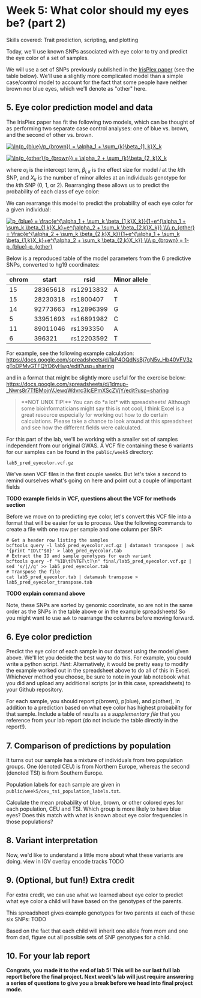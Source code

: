 # Week 5: What color should my eyes be?  (part 2)
Skills covered: Trait prediction, scripting, and plotting

Today, we'll use known SNPs associated with eye color to try and predict the eye color of a set of samples.

We will use a set of SNPs previously published in the [IrisPlex paper](https://www.ncbi.nlm.nih.gov/pubmed/20457092) (see the table below). We'll use a slightly more complicated model than a simple case/control model to account for the fact that some people have neither brown nor blue eyes, which we'll denote as "other" here.

## 5. Eye color prediction model and data
The IrisPlex paper has fit the following two models, which can be thought of as performing two separate case control analyses: one of blue vs. brown, and the second of other vs. brown.

<a href="https://www.codecogs.com/eqnedit.php?latex=\ln(p_{blue}/p_{brown})&space;=&space;\alpha_1&space;&plus;&space;\sum_{k}\beta_{1,&space;k}X_k" target="_blank"><img src="https://latex.codecogs.com/gif.latex?\ln(p_{blue}/p_{brown})&space;=&space;\alpha_1&space;&plus;&space;\sum_{k}\beta_{1,&space;k}X_k" title="\ln(p_{blue}/p_{brown}) = \alpha_1 + \sum_{k}\beta_{1, k}X_k" /></a>

<a href="https://www.codecogs.com/eqnedit.php?latex=\ln(p_{other}/p_{brown})&space;=&space;\alpha_2&space;&plus;&space;\sum_{k}\beta_{2,&space;k}X_k" target="_blank"><img src="https://latex.codecogs.com/gif.latex?\ln(p_{other}/p_{brown})&space;=&space;\alpha_2&space;&plus;&space;\sum_{k}\beta_{2,&space;k}X_k" title="\ln(p_{other}/p_{brown}) = \alpha_2 + \sum_{k}\beta_{2, k}X_k" /></a>

where $\alpha_i$ is the intercept term, $\beta_{i,k}$ is the effect size for model $i$ at the $k$th SNP, and $X_k$ is the number of minor alleles at an individuals genotype for the $k$th SNP (0, 1, or 2). Rearranging these allows us to predict the probability of each class of eye color:

We can rearrange this model to predict the probability of each eye color for a given individual:

<a href="https://www.codecogs.com/eqnedit.php?latex=p_{blue}&space;=&space;\frac{e^{\alpha_1&space;&plus;&space;\sum_k&space;\beta_{1,k}X_k}}{1&plus;e^{\alpha_1&space;&plus;&space;\sum_k&space;\beta_{1,k}X_k}&plus;e^{\alpha_2&space;&plus;&space;\sum_k&space;\beta_{2,k}X_k}}&space;\\\\&space;p_{other}&space;=&space;\frac{e^{\alpha_2&space;&plus;&space;\sum_k&space;\beta_{2,k}X_k}}{1&plus;e^{\alpha_1&space;&plus;&space;\sum_k&space;\beta_{1,k}X_k}&plus;e^{\alpha_2&space;&plus;&space;\sum_k&space;\beta_{2,k}X_k}}&space;\\\\&space;p_{brown}&space;=&space;1-p_{blue}-p_{other}" target="_blank"><img src="https://latex.codecogs.com/gif.latex?p_{blue}&space;=&space;\frac{e^{\alpha_1&space;&plus;&space;\sum_k&space;\beta_{1,k}X_k}}{1&plus;e^{\alpha_1&space;&plus;&space;\sum_k&space;\beta_{1,k}X_k}&plus;e^{\alpha_2&space;&plus;&space;\sum_k&space;\beta_{2,k}X_k}}&space;\\\\&space;p_{other}&space;=&space;\frac{e^{\alpha_2&space;&plus;&space;\sum_k&space;\beta_{2,k}X_k}}{1&plus;e^{\alpha_1&space;&plus;&space;\sum_k&space;\beta_{1,k}X_k}&plus;e^{\alpha_2&space;&plus;&space;\sum_k&space;\beta_{2,k}X_k}}&space;\\\\&space;p_{brown}&space;=&space;1-p_{blue}-p_{other}" title="p_{blue} = \frac{e^{\alpha_1 + \sum_k \beta_{1,k}X_k}}{1+e^{\alpha_1 + \sum_k \beta_{1,k}X_k}+e^{\alpha_2 + \sum_k \beta_{2,k}X_k}} \\\\ p_{other} = \frac{e^{\alpha_2 + \sum_k \beta_{2,k}X_k}}{1+e^{\alpha_1 + \sum_k \beta_{1,k}X_k}+e^{\alpha_2 + \sum_k \beta_{2,k}X_k}} \\\\ p_{brown} = 1-p_{blue}-p_{other}" /></a>

Below is a reproduced table of the model parameters from the 6 predictive SNPs, converted to hg19 coordinates:

| chrom | start | rsid | Minor allele |
|----------|----------|-------|------|
| 15 | 28365618 | rs12913832 | A |
| 15 | 28230318 | rs1800407 | T |
| 14 | 92773663 | rs12896399 | G |
| 5 | 33951693 | rs16891982 | C |
| 11 | 89011046 | rs1393350 | A |
| 6 | 396321 | rs12203592 | T |

For example, see the following example calculation:
https://docs.google.com/spreadsheets/d/1aP4OQdNsBj7gN5v_Hb40VFV3zgToDPMvGTFQYD6yHwg/edit?usp=sharing

and in a format that might be slightly more useful for the exercise below:
https://docs.google.com/spreadsheets/d/1dmup-_Nwrs8r7TfBMojnVJewqWdvrc3IcEPmXScZVjY/edit?usp=sharing

<blockquote>
 **NOT UNIX TIP!** You can do *a lot* with spreadsheets! Although some bioinformaticians might say this is not cool, I think Excel is a great resource especially for working out how to do certain calculations. Please take a chance to look around at this spreadsheet and see how the different fields were calculated.
</blockquote>

For this part of the lab, we'll be working with a smaller set of samples independent from our original GWAS. A VCF file containing these 6 variants for our samples can be found in the `public/week5` directory:

```
lab5_pred_eyecolor.vcf.gz
```

We've seen VCF files in the first couple weeks. But let's take a second to remind ourselves what's going on here and point out a couple of important fields

**TODO example fields in VCF, questions about the VCF for methods section**

Before we move on to predicting eye color, let's convert this VCF file into a format that will be easier for us to process. Use the following commands to create a file with one row per sample and one column per SNP:

```
# Get a header row listing the samples
bcftools query -l lab5_pred_eyecolor.vcf.gz | datamash transpose | awk '{print "ID\t"$0}' > lab5_pred_eyecolor.tab
# Extract the ID and sample genotypes for each variant
bcftools query -f "%ID\t[%TGT\t]\n" final/lab5_pred_eyecolor.vcf.gz | sed 's/|//g' >> lab5_pred_eyecolor.tab
# Transpose the file
cat lab5_pred_eyecolor.tab | datamash transpose > lab5_pred_eyecolor_transpose.tab
```

**TODO explain command above**

Note, these SNPs are sorted by genomic coordinate, so are not in the same order as the SNPs in the table above or in the example spreadsheets! So you might want to use `awk` to rearrange the columns before moving forward.

## 6. Eye color prediction

Predict the eye color of each sample in our dataset using the model given above. We'll let you decide the best way to do this. For example, you could write a python script.  *Hint*: Alternatively, it would be pretty easy to modify the example worked out in the spreadsheet above to do all of this in Excel. Whichever method you choose, be sure to note in your lab notebook what you did and upload any additional scripts (or in this case, spreadsheets) to your Github repository.

For each sample, you should report p(brown), p(blue), and p(other), in addition to a prediction based on what eye color has highest probability for that sample. Include a table of results as a *supplementary file* that you reference from your lab report (do not include the table directly in the report!).

## 7. Comparison of predictions by population

It turns out our sample has a mixture of individuals from two population groups. One (denoted CEU) is from Northern Europe, whereas the second (denoted TSI) is from Southern Europe.

Population labels for each sample are given in `public/week5/ceu_tsi_population_labels.txt`.

 Calculate the mean probability of blue, brown, or other colored eyes for each population, CEU and TSI. Which group is more likely to have blue eyes? Does this match with what is known about eye color frequencies in those populations?

## 8. Variant interpretation

Now, we'd like to understand a little more about what these variants are doing.
view in IGV
overlay encode tracks
TODO

## 9. **(Optional, but fun!) Extra credit**

For extra credit, we can use what we learned about eye color to predict what eye color a child will have based on the genotypes of the parents.

This spreadsheet gives example genotypes for two parents at each of these six SNPs: TODO

Based on the fact that each child will inherit one allele from mom and one from dad, figure out all possible sets of SNP genotypes for a child.


## 10. For your lab report

**Congrats, you made it to the end of lab 5! This will be our last full lab report before the final project. Next week's lab will just require answering a series of questions to give you a break before we head into final project mode.**
